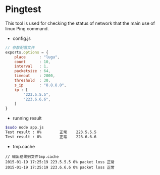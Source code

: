 # Pingtest
This tool is used for checking the status of network that the main use of linux Ping command.

- config.js
```js
// 参数配置文件
exports.options = {
    place      : "lugu",
    count      : 10,
    interval   : 1,
    packetsize : 64,
    timeout    : 2000,
    threshold  : 30,
    s_ip       : "8.8.8.8",
    ip : [
        "223.5.5.5",
        "223.6.6.6",
    ]
}
```
- running result
```sh
$sudo node app.js
Test result : 0%        正常    223.5.5.5
Test result : 0%        正常    223.6.6.6
```
- tmp.cache
```text
// 输出结果到文件tmp.cache
2015-01-19 17:25:19 223.5.5.5 0% packet loss 正常
2015-01-19 17:25:19 223.6.6.6 0% packet loss 正常
```
